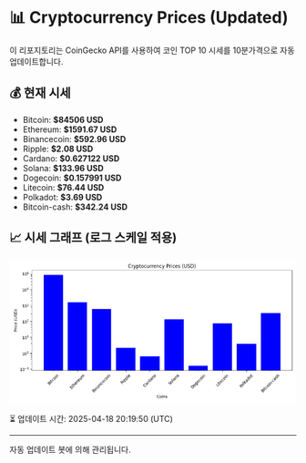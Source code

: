 
# 📊 Cryptocurrency Prices (Updated)

이 리포지토리는 CoinGecko API를 사용하여 코인 TOP 10 시세를 10분가격으로 자동 업데이트합니다.

## 💰 현재 시세
- Bitcoin: **$84506 USD**
- Ethereum: **$1591.67 USD**
- Binancecoin: **$592.96 USD**
- Ripple: **$2.08 USD**
- Cardano: **$0.627122 USD**
- Solana: **$133.96 USD**
- Dogecoin: **$0.157991 USD**
- Litecoin: **$76.44 USD**
- Polkadot: **$3.69 USD**
- Bitcoin-cash: **$342.24 USD**

## 📈 시세 그래프 (로그 스케일 적용)
![Crypto Prices](crypto_prices.png)

⏳ 업데이트 시간: 2025-04-18 20:19:50 (UTC)

---
자동 업데이트 봇에 의해 관리됩니다.
